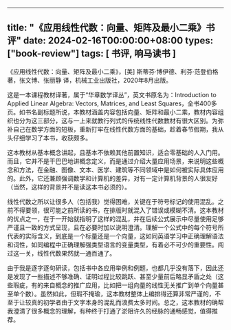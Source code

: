 
---
title: "《应用线性代数：向量、矩阵及最小二乘》书评"
date: 2024-02-16T00:00:00+08:00
types: ["book-review"]
tags: [ 书评, 响马读书 ]
---

 《应用线性代数：向量、矩阵及最小二乘》，[美] 斯蒂芬·博伊德、利芬·范登伯格 著，张文博、张丽静 译，机械工业出版社，2020年8月出版。

这是一本课程教材译著，属于“华章数学译丛”，英文书原名为：Introduction to Applied Linear Algebra: Vectors, Matrices, and Least Squares，全书400多页。如书名副标题所说，本教材涵盖内容包括向量、矩阵和最小二乘，教材内容组织也分为这三部分，这与一上来就教行列式的传统线性代数教材有很大区别。为弥补自己在数学方面的短板，重新打牢在线性代数方面的基础，趁着春节假期，我从头仔细学习了本书，收获颇多。

这本教材从基本概念讲起，且基本不依赖其他前置知识，适合零基础的人入门用。而且，它并不是干巴巴地讲概念定义，而是通过介绍大量应用场景，来说明这些概念和方法，在金融、图像、文本、医学、建筑等不同领域中是如何被实际具体应用的。此外，它还兼顾强调数学和计算机的差异，对有一定计算机背景的人很友好（当然，这样的背景并不是读这本书必须的）。

线性代数之所以让很多人（包括我）觉得困难，关键在于符号标记的使用混乱。之前不得要领，很可能之前所读的书，在排版时就混入了错误或模糊不清。这本教材的优点之一，在于一开始就指明了这样的混乱，并在后续公式展示中尽量使用足够严谨且一致的方式呈现，且在必要时加以说明澄清。理解一个公式中的每个符号所代表的实际含义，到底是一个标量还是一个向量，这如同英语学习中正确理解语法和词性，如同编程中正确理解强类型语言的变量类型，有着必不可少的重要性。闯过这一关，线性代数果然就一通百通了。

由于我是逐字逐句研读，包括书中各应用举例和例题，也都几乎没有落下，因此还是发现了一些描述不够准确、证明过程比较跳跃、甚至少量前后略显矛盾之处（这些瑕疵，有的来自概念的推广应用，比如把一组向量的线性无关推广到单个向量甚至单个数）。虽然如此，但瑕不掩瑜，这本教材整体上编排得还算非常严谨的，不至于让较真的初学者由于文字本身的混乱而浪费太多时间。总之，这本教材的确帮我澄清了很多概念的理解，有种终于打通了淤阻许久的经脉的通畅感觉，值得推荐。
